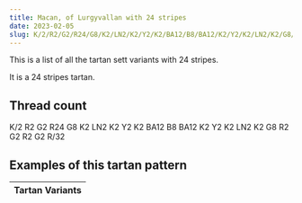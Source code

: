 ```yaml
---
title: Macan, of Lurgyvallan with 24 stripes
date: 2023-02-05
slug: K/2/R2/G2/R24/G8/K2/LN2/K2/Y2/K2/BA12/B8/BA12/K2/Y2/K2/LN2/K2/G8/R2/G2/R2/G2/R/32
---
```

This is a list of all the tartan sett variants with 24 stripes.

It is a 24 stripes tartan.


## Thread count
K/2 R2 G2 R24 G8 K2 LN2 K2 Y2 K2 BA12 B8 BA12 K2 Y2 K2 LN2 K2 G8 R2 G2 R2 G2 R/32

## Examples of this tartan pattern

| Tartan Variants |
|---------------|
